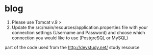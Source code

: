 # blog
1. Please use Tomcat v.9 > 
2. Update the src/main/resources/application.properties file with your connection settings (Username and Password) and choose which connection you would like to use (PostgreSQL or MySQL)

part of the code used from the http://devstudy.net/ study resource
